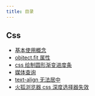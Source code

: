 ```yaml
---
title: 目录
---
```


<!-- ### 目录

记录一些日常开发遇到的问题。 -->

<!-- ## CSS

-   [object.fit](./css/1) -->

## Css

-   [基本使用概念](/accumulate/css/common)
-   [objtect.fit 属性](/accumulate/css/1.html)
-   [css 绘制圆形渐变进度条](/accumulate/css/2.html)
-   [媒体查询](/accumulate/css/3.html)
-   [text-align 无法居中](/accumulate/css/4.html)
-   [火狐浏览器 css 深度选择器失效](/accumulate/css/5.html)
